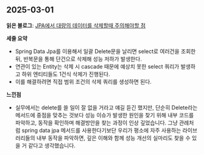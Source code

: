 ## 2025-03-01
**읽은 블로그**: [JPA에서 대량의 데이터를 삭제할때 주의해야할 점](https://jojoldu.tistory.com/235)

**세줄 요약**
- Spring Data Jpa를 이용해서 일괄 Delete문을 날리면 select로 여러건을 조회한 뒤, 반복문을 통해 단건으로 삭제해 성능 저하가 발생한다.
- 연관이 있는 Entity는 삭제 시 cascade 때문에 예상치 못한 select 쿼리가 발생하고 하위 엔티티들도 1건식 삭제가 진행된다.
- 이를 해결하려면 직접 범위 조건의 삭제 쿼리를 생성하면 된다.

**느낀점**<br>
- 실무에서는 delete를 쓸 일이 잘 없을 거라고 얘길 듣긴 했지만, 단순히 Delete라는 메서드에 중점을 맞추는 것보다 성능 이슈가 발생한 원인을 찾기 위해 내부 코드를 파악하고, 동작을 확인하며 해결방안을 찾는 과정이 인상 깊었습니다.
그냥 관례처럼 spring data jpa 메서드를 사용한다기보단 우리가 평소에 자주 사용하는 라이브러리들의 내부 동작을 파악하면, 깊은 이해와 함께 성능 개선의 실마리도 찾을 수 있을 거 같다고 생각했습니다.